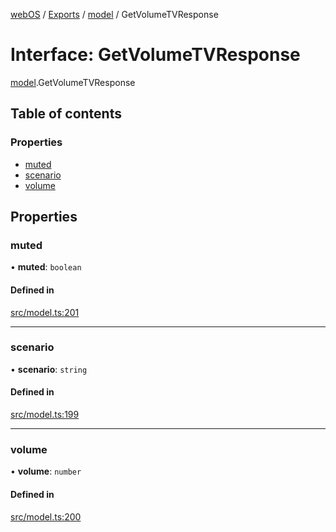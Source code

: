 [webOS](../README.md) / [Exports](../modules.md) / [model](../modules/model.md) / GetVolumeTVResponse

# Interface: GetVolumeTVResponse

[model](../modules/model.md).GetVolumeTVResponse

## Table of contents

### Properties

- [muted](model.GetVolumeTVResponse.md#muted)
- [scenario](model.GetVolumeTVResponse.md#scenario)
- [volume](model.GetVolumeTVResponse.md#volume)

## Properties

### muted

• **muted**: `boolean`

#### Defined in

[src/model.ts:201](https://github.com/Dabolus/webos-tv/blob/5769651/src/model.ts#L201)

___

### scenario

• **scenario**: `string`

#### Defined in

[src/model.ts:199](https://github.com/Dabolus/webos-tv/blob/5769651/src/model.ts#L199)

___

### volume

• **volume**: `number`

#### Defined in

[src/model.ts:200](https://github.com/Dabolus/webos-tv/blob/5769651/src/model.ts#L200)
